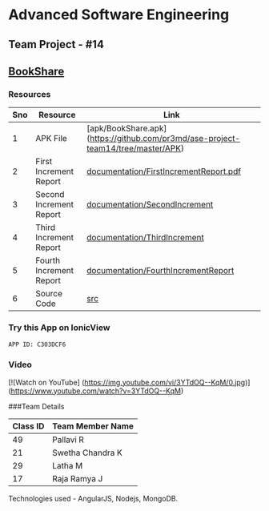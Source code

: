 # Advanced Software Engineering
## Team Project - #14
## [BookShare](http://104.131.189.244/#/) 

### Resources
Sno      | Resource                 | Link
---------|--------------------------|-------------------------------------------------------------------------------------------------
1        | APK File                 | [apk/BookShare.apk] (https://github.com/pr3md/ase-project-team14/tree/master/APK)
2        | First Increment Report   | [documentation/FirstIncrementReport.pdf](https://github.com/pr3md/ase-project-team14/blob/master/documentation/FirstIncrementReport.pdf)
3        | Second Increment Report  | [documentation/SecondIncrement](https://github.com/pr3md/ase-project-team14/blob/master/documentation/2nd%20Increment.pdf)
4        | Third Increment Report   | [documentation/ThirdIncrement](https://github.com/pr3md/ase-project-team14/blob/master/documentation/Third_Increment_Report.pdf)
5        | Fourth Increment Report  | [documentation/FourthIncrementReport](https://github.com/pr3md/ase-project-team14/blob/master/documentation/Third_Increment_Report.pdf)
6        | Source Code              | [src](https://github.com/pr3md/ase-project-team14/tree/master/src)

### Try this App on IonicView
```bash
APP ID: C303DCF6
```

### Video
[![Watch on YouTube] (https://img.youtube.com/vi/3YTdOQ--KqM/0.jpg)]
(https://www.youtube.com/watch?v=3YTdOQ--KqM)

###Team Details

Class ID | Team Member Name
---------|------------------
49       | Pallavi R
21       | Swetha Chandra K
29       | Latha M
17       | Raja Ramya J
         
Technologies used - AngularJS, Nodejs, MongoDB.
